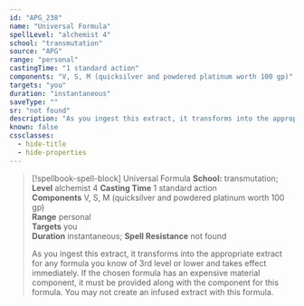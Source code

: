 ```yaml
---
id: "APG_238"
name: "Universal Formula"
spellLevel: "alchemist 4"
school: "transmutation"
source: "APG"
range: "personal"
castingTime: "1 standard action"
components: "V, S, M (quicksilver and powdered platinum worth 100 gp)"
targets: "you"
duration: "instantaneous"
saveType: ""
sr: "not found"
description: "As you ingest this extract, it transforms into the appropriate extract for any formula you know of 3rd level or lower and takes effect immediately. If the chosen formula has an expensive material component, it must be provided along with the component for this formula. You may not create an infused extract with this formula."
known: false
cssclasses:
  - hide-title
  - hide-properties
---
```


> [!spellbook-spell-block] Universal Formula
> **School:** transmutation; **Level** alchemist 4
> **Casting Time** 1 standard action  
> **Components** V, S, M (quicksilver and powdered platinum worth 100 gp)  
> **Range** personal  
> **Targets** you  
> **Duration** instantaneous; **Spell Resistance** not found
> 
> As you ingest this extract, it transforms into the appropriate extract for any formula you know of 3rd level or lower and takes effect immediately. If the chosen formula has an expensive material component, it must be provided along with the component for this formula. You may not create an infused extract with this formula.